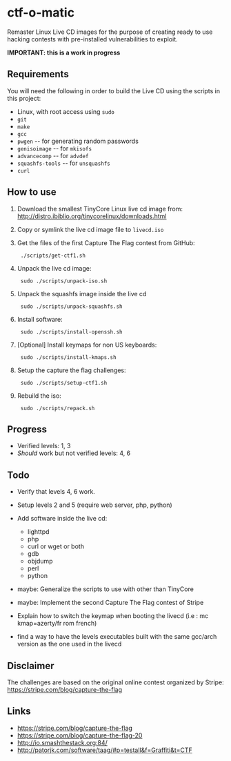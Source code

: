 ctf-o-matic
===========
Remaster Linux Live CD images for the purpose of creating ready to
use hacking contests with pre-installed vulnerabilities to exploit.

**IMPORTANT: this is a work in progress**


Requirements
------------
You will need the following in order to build the Live CD using
the scripts in this project:

* Linux, with root access using `sudo`
* `git`
* `make`
* `gcc`
* `pwgen` -- for generating random passwords
* `genisoimage` -- for `mkisofs`
* `advancecomp` -- for `advdef`
* `squashfs-tools` -- for `unsquashfs`
* `curl`


How to use
----------
1. Download the smallest TinyCore Linux live cd image from: 
   http://distro.ibiblio.org/tinycorelinux/downloads.html

2. Copy or symlink the live cd image file to `livecd.iso`

3. Get the files of the first Capture The Flag contest from GitHub:

        ./scripts/get-ctf1.sh

4. Unpack the live cd image:

        sudo ./scripts/unpack-iso.sh

5. Unpack the squashfs image inside the live cd

        sudo ./scripts/unpack-squashfs.sh

6. Install software:

        sudo ./scripts/install-openssh.sh

7. [Optional] Install keymaps for non US keyboards:

        sudo ./scripts/install-kmaps.sh

8. Setup the capture the flag challenges:

        sudo ./scripts/setup-ctf1.sh

9. Rebuild the iso:

        sudo ./scripts/repack.sh



Progress
--------
* Verified levels: 1, 3
* *Should* work but not verified levels: 4, 6


Todo
----
* Verify that levels 4, 6 work.

* Setup levels 2 and 5 (require web server, php, python)

* Add software inside the live cd:
    - lighttpd
    - php
    - curl or wget or both
    - gdb
    - objdump
    - perl
    - python

* maybe: Generalize the scripts to use with other than TinyCore

* maybe: Implement the second Capture The Flag contest of Stripe

* Explain how to switch the keymap when booting the livecd (i.e : mc kmap=azerty/fr rom french) 

* find a way to have the levels executables built with the same gcc/arch version as the one used in the livecd

Disclaimer
----------
The challenges are based on the original online contest
organized by Stripe:
https://stripe.com/blog/capture-the-flag


Links
-----
* https://stripe.com/blog/capture-the-flag
* https://stripe.com/blog/capture-the-flag-20
* http://io.smashthestack.org:84/
* http://patorjk.com/software/taag/#p=testall&f=Graffiti&t=CTF


